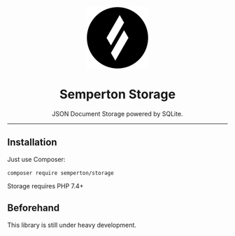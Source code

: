 <div align="center">
<a href="https://github.com/semperton">
<img width="140" src="https://raw.githubusercontent.com/semperton/.github/main/readme-logo.svg" alt="Semperton">
</a>
<h1>Semperton Storage</h1>
<p>JSON Document Storage powered by SQLite.</p>
</div>

---

## Installation

Just use Composer:

```
composer require semperton/storage
```
Storage requires PHP 7.4+

## Beforehand
This library is still under heavy development.
